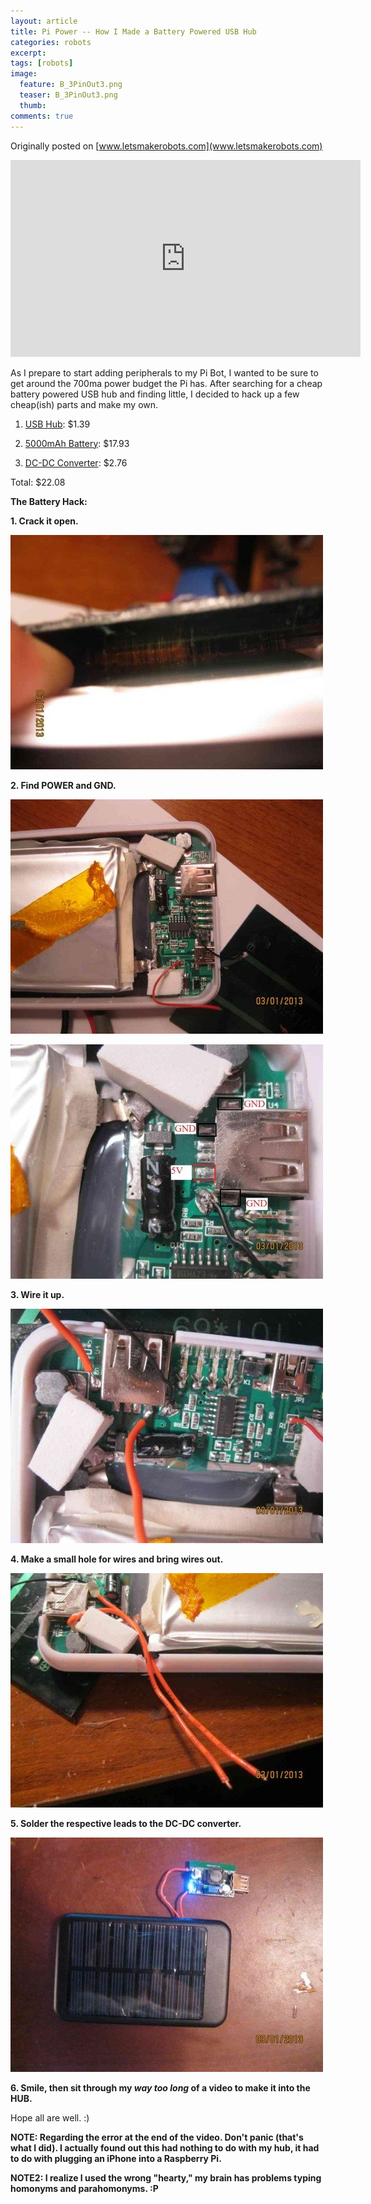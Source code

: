 ```yaml
---
layout: article
title: Pi Power -- How I Made a Battery Powered USB Hub
categories: robots
excerpt:
tags: [robots]
image:
  feature: B_3PinOut3.png
  teaser: B_3PinOut3.png
  thumb:
comments: true
---
```


Originally posted on [www.letsmakerobots.com](www.letsmakerobots.com)

<div class="flex-video">
<iframe width="560" height="315" src="https://www.youtube.com/embed/nxfNJJ34a7Q" frameborder="0" allowfullscreen></iframe>
</div>

As I prepare to start adding peripherals to my Pi Bot, I wanted to be sure to get around the 700ma power budget the Pi has.  After searching for a cheap battery powered USB hub and finding little, I decided to hack up a few cheap(ish) parts and make my own.

1. [USB Hub](http://www.ebay.com/itm/Black-MINI-4-PORT-USB-1-1-HUB-Full-SPEED-For-LAPTOP-PC-/330784596118?pt=US_USB_Cables_Hubs_Adapters&hash=item4d044c6096): $1.39

2. [5000mAh Battery](http://www.fasttech.com/products/0/10003353/1248700-solar-powered-5000mah-mobile-power-battery-wcharge): $17.93

3. [DC-DC Converter](http://www.fasttech.com/products/0/10002934/1219202-dc-dc-3v-to-5-9v-2a-boost-diy-mobile-phone-power-s): $2.76

Total: $22.08

**The Battery Hack:**

**1. Crack it open.**

**![](/images/IMG_0517_1024x768.jpg)**

**2. Find POWER and GND.**

**![](/images/IMG_0518_1024x768.jpg)**

**![](/images/IMG_0521_1024x768.jpg)**

**3. Wire it up.**

**![](/images/IMG_0525_1024x768.jpg)**

**4. Make a small hole for wires and bring wires out.**

**![](/images/IMG_0526_1024x768.jpg)**

**5. Solder the respective leads to the DC-DC converter.**

**![](/images/IMG_0527_1024x768.jpg)**

**6. Smile, then sit through my _way too long_ of a video to make it into the HUB.**

Hope all are well. :)

**NOTE: Regarding the error at the end of the video.  Don't panic (that's what I did).  I actually found out this had nothing to do with my hub, it had to do with plugging an iPhone into a Raspberry Pi.**

**NOTE2: I realize I used the wrong "hearty," my brain has problems typing homonyms and parahomonyms. :P**
